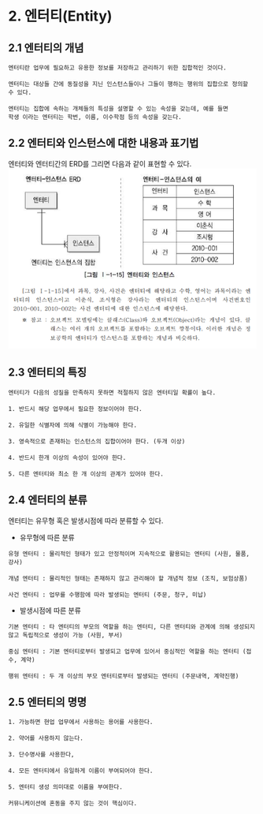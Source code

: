 # 2. 엔터티(Entity)

## 2.1 엔터티의 개념

```
엔터티란 업무에 필요하고 유용한 정보를 저장하고 관리하기 위한 집합적인 것이다.

엔터티는 대상들 간에 동질성을 지닌 인스턴스들이나 그들이 행하는 행위의 집합으로 정의할 수 있다.

엔터티는 집합에 속하는 개체들의 특성을 설명할 수 있는 속성을 갖는데, 예를 들면
학생 이라는 엔터티는 학번, 이름, 이수학점 등의 속성을 갖는다.
```

## 2.2 엔터티와 인스턴스에 대한 내용과 표기법

엔터티와 엔터티간의 ERD를 그리면 다음과 같이 표현할 수 있다.
![엔터티_표기법](./data/엔터티_표기법.PNG)

## 2.3 엔터티의 특징
```
엔터티가 다음의 성질을 만족하지 못하면 적절하지 않은 엔터티일 확률이 높다.

1. 반드시 해당 업무에서 필요한 정보이어야 한다.

2. 유일한 식별자에 의해 식별이 가능해야 한다.

3. 영속적으로 존재하는 인스턴스의 집합이어야 한다. (두개 이상)

4. 반드시 한개 이상의 속성이 있어야 한다.

5. 다른 엔터티와 최소 한 개 이상의 관계가 있어야 한다.
```

## 2.4 엔터티의 분류

엔터티는 유무형 혹은 발생시점에 따라 분류할 수 있다.

- 유무형에 따른 분류
```
유형 엔터티 : 물리적인 형태가 있고 안정적이며 지속적으로 활용되는 엔터티 (사원, 물품, 강사)

개념 엔터티 : 물리적인 형태는 존재하지 않고 관리해야 할 개념적 정보 (조직, 보험상품)

사건 엔터티 : 업무를 수행함에 따라 발생되는 엔터티 (주문, 청구, 미납)
```

- 발생시점에 따른 분류
```
기본 엔터티 : 타 엔터티의 부모의 역할을 하는 엔터티, 다른 엔터티와 관계에 의해 생성되지 않고 독립적으로 생성이 가능 (사원, 부서)

중심 엔터티 : 기본 엔터티로부터 발생되고 업무에 있어서 중심적인 역할을 하는 엔터티 (접수, 계약)

행위 엔터티 : 두 개 이상의 부모 엔터티로부터 발생되는 엔터티 (주문내역, 계약진행)
```

## 2.5 엔터티의 명명
```
1. 가능하면 현업 업무에서 사용하는 용어를 사용한다.

2. 약어를 사용하지 않는다.

3. 단수명사를 사용한다,

4. 모든 엔터티에서 유일하게 이름이 부여되어야 한다.

5. 엔터티 생성 의미대로 이름을 부여한다.

커뮤니케이션에 혼동을 주지 않는 것이 핵심이다.
```

